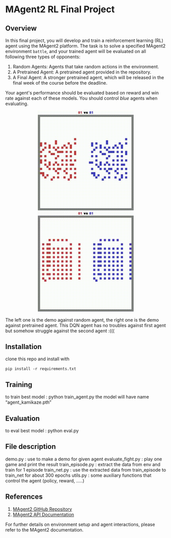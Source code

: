 # MAgent2 RL Final Project
## Overview
In this final project, you will develop and train a reinforcement learning (RL) agent using the MAgent2 platform. The task is to solve a specified MAgent2 environment `battle`, and your trained agent will be evaluated on all following three types of opponents:

1. Random Agents: Agents that take random actions in the environment.
2. A Pretrained Agent: A pretrained agent provided in the repository.
3. A Final Agent: A stronger pretrained agent, which will be released in the final week of the course before the deadline.

Your agent's performance should be evaluated based on reward and win rate against each of these models. You should control *blue* agents when evaluating.


<p align="center">
  <img src="video/battle_vs_random.gif" width="300" alt="battle vs random agent" />
  <img src="video/demo_best.gif" width="300" alt="battle vs pretrained agent" />
</p>

The left one is the demo against random agent, the right one is the demo against pretrained agent.
This DQN agent has no troubles against first agent but somehow struggle against the second agent :(((

## Installation
clone this repo and install with
```
pip install -r requirements.txt
```

## Training
to train best model : python train_agent.py the model will have name “agent_kamikaze.pth”
## Evaluation
to eval best model : python eval.py
## File description
demo.py : use to make a demo for given agent
evaluate_fight.py : play one game and print the result
train_episode.py : extract the data from env and train for 1 episode
train_net.py : use the extracted data from train_episode to train_net for about 300 epochs 
utils.py : some auxiliary functions that control the agent (policy, reward, …..)


## References

1. [MAgent2 GitHub Repository](https://github.com/Farama-Foundation/MAgent2)
2. [MAgent2 API Documentation](https://magent2.farama.org/introduction/basic_usage/)

For further details on environment setup and agent interactions, please refer to the MAgent2 documentation.
